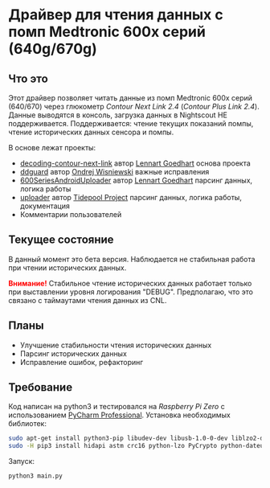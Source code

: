 # Драйвер для чтения данных с помп Medtronic 600х серий (640g/670g)

## Что это
Этот драйвер позволяет читать данные из помп Medtronic 600х серий (640/670) через 
глюкометр _Contour Next Link 2.4_ (_Contour Plus Link 2.4_). 
Данные выводятся в консоль, загрузка данных в Nightscout НЕ поддерживается. 
Поддерживается: чтение текущих показаний помпы, чтение исторических данных сенсора и помпы.  

В основе лежат проекты:
 - [decoding-contour-next-link](https://github.com/pazaan/decoding-contour-next-link) автор [Lennart Goedhart](https://github.com/pazaan) основа проекта
 - [ddguard](https://github.com/ondrej1024/ddguard) автор [Ondrej Wisniewski](https://github.com/ondrej1024) важные исправления
 - [600SeriesAndroidUploader](https://github.com/pazaan/600SeriesAndroidUploader) автор [Lennart Goedhart](https://github.com/pazaan) парсинг данных, логика работы
 - [uploader](https://github.com/tidepool-org/uploader) автор [Tidepool Project](https://github.com/tidepool-org) парсинг данных, логика работы, документация
 - Комментарии пользователей

## Текущее состояние

В данный момент это бета версия. Наблюдается не стабильная работа при чтении исторических данных.

<span style="color:red"><b>Внимание!</b></span> Стабильное чтение исторических данных работает только при выставлении уровня логирования "DEBUG". 
Предполагаю, что это связано с таймаутами чтения данных из CNL.    

## Планы

 - Улучшение стабильности чтения исторических данных
 - Парсинг исторических данных
 - Исправление ошибок, рефакторинг

## Требование

Код написан на python3 и тестировался на _Raspberry Pi Zero_ с использованием [PyCharm Professional](https://www.jetbrains.com/pycharm/). 
Установка необходимых библиотек:

```bash
sudo apt-get install python3-pip libudev-dev libusb-1.0-0-dev liblzo2-dev
sudo -H pip3 install hidapi astm crc16 python-lzo PyCrypto python-dateutil pytz
```
Запуск: 
```bash
python3 main.py
```

